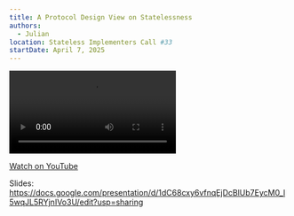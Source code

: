 ```yaml
---
title: A Protocol Design View on Statelessness
authors:
  - Julian
location: Stateless Implementers Call #33
startDate: April 7, 2025
---
```


<video src="https://youtu.be/EwsUDLSj_1w?si=NvSxVB7_HGZOUakj&t=681"></video>

[Watch on YouTube](https://youtu.be/EwsUDLSj_1w?si=NvSxVB7_HGZOUakj&t=681)

Slides: <https://docs.google.com/presentation/d/1dC68cxy6vfnqEjDcBlUb7EycM0_l5wqJL5RYjnIVo3U/edit?usp=sharing>
